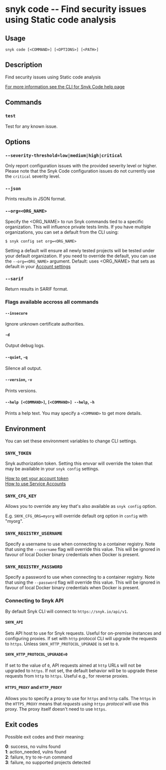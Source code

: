 # snyk code -- Find security issues using Static code analysis

## Usage

`snyk code [<COMMAND>] [<OPTIONS>] [<PATH>]`

## Description

Find security issues using Static code analysis

[For more information see the CLI for Snyk Code help page](https://docs.snyk.io/snyk-code/cli-for-snyk-code)

## Commands

### `test`

Test for any known issue.

## Options

### `--severity-threshold=low|medium|high|critical`

Only report configuration issues with the provided severity level or higher. Please note that the Snyk Code configuration issues do not currently use the `critical` severity level.

### `--json`

Prints results in JSON format.

### `--org=<ORG_NAME>`

Specify the <ORG_NAME> to run Snyk commands tied to a specific organization. This will influence private tests limits.
If you have multiple organizations, you can set a default from the CLI using:

`$ snyk config set org=<ORG_NAME>`

Setting a default will ensure all newly tested projects will be tested
under your default organization. If you need to override the default, you can use the `--org=<ORG_NAME>` argument.
Default: uses <ORG_NAME> that sets as default in your [Account settings](https://app.snyk.io/account)

### `--sarif`

Return results in SARIF format.

### Flags available accross all commands

#### `--insecure`

Ignore unknown certificate authorities.

#### `-d`

Output debug logs.

#### `--quiet`, `-q`

Silence all output.

#### `--version`, `-v`

Prints versions.

#### `--help [<COMMAND>]`, `[<COMMAND>] --help`, `-h`

Prints a help text. You may specify a `<COMMAND>` to get more details.

## Environment

You can set these environment variables to change CLI settings.

### `SNYK_TOKEN`

Snyk authorization token. Setting this envvar will override the token that may be available in your `snyk config` settings.

[How to get your account token](https://snyk.co/ucT6J)<br />
[How to use Service Accounts](https://snyk.co/ucT6L)<br />

### `SNYK_CFG_KEY`

Allows you to override any key that's also available as `snyk config` option.

E.g. `SNYK_CFG_ORG=myorg` will override default org option in `config` with "myorg".

### `SNYK_REGISTRY_USERNAME`

Specify a username to use when connecting to a container registry. Note that using the `--username` flag will override this value. This will be ignored in favour of local Docker binary credentials when Docker is present.

### `SNYK_REGISTRY_PASSWORD`

Specify a password to use when connecting to a container registry. Note that using the `--password` flag will override this value. This will be ignored in favour of local Docker binary credentials when Docker is present.

### Connecting to Snyk API

By default Snyk CLI will connect to `https://snyk.io/api/v1`.

#### `SNYK_API`

Sets API host to use for Snyk requests. Useful for on-premise instances and configuring proxies. If set with `http` protocol CLI will upgrade the requests to `https`. Unless `SNYK_HTTP_PROTOCOL_UPGRADE` is set to `0`.

#### `SNYK_HTTP_PROTOCOL_UPGRADE=0`

If set to the value of `0`, API requests aimed at `http` URLs will not be upgraded to `https`. If not set, the default behavior will be to upgrade these requests from `http` to `https`. Useful e.g., for reverse proxies.

#### `HTTPS_PROXY` and `HTTP_PROXY`

Allows you to specify a proxy to use for `https` and `http` calls. The `https` in the `HTTPS_PROXY` means that _requests using `https` protocol_ will use this proxy. The proxy itself doesn't need to use `https`.

## Exit codes

Possible exit codes and their meaning:

**0**: success, no vulns found<br />
**1**: action_needed, vulns found<br />
**2**: failure, try to re-run command<br />
**3**: failure, no supported projects detected<br />
